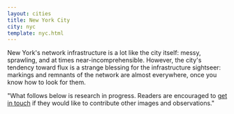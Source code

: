 ```yaml
---
layout: cities
title: New York City
city: nyc
template: nyc.html
---
```


New York's network infrastructure is a lot like the city itself: messy, sprawling, and at times near-incomprehensible. However, the city's tendency toward flux is a strange blessing for the infrastructure sightseer: markings and remnants of the network are almost everywhere, once you know how to look for them. 

"What follows below is research in progress. Readers are encouraged to <a href='mailto:lifewinning@gmail.com'>get in touch</a> if they would like to contribute other images and observations."

